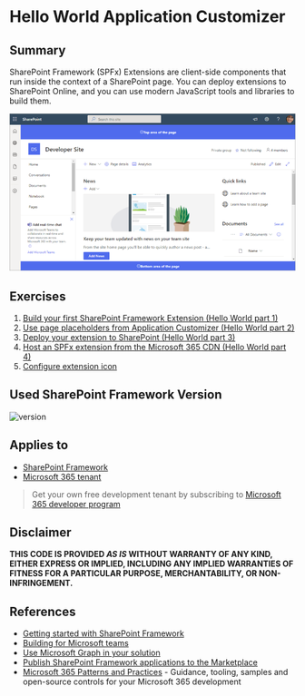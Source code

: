 # Hello World Application Customizer

## Summary

SharePoint Framework (SPFx) Extensions are client-side components that run inside the context of a SharePoint page. You can deploy extensions to SharePoint Online, and you can use modern JavaScript tools and libraries to build them.

<div style="text-align:center">
    <img src="ext-app-header-footer-visible.png" alt="Application customizer visible at page header and footer" />
</div>

## Exercises

1. [Build your first SharePoint Framework Extension (Hello World part 1)](https://learn.microsoft.com/et-ee/sharepoint/dev/spfx/extensions/get-started/build-a-hello-world-extension)
2. [Use page placeholders from Application Customizer (Hello World part 2)](https://learn.microsoft.com/et-ee/sharepoint/dev/spfx/extensions/get-started/using-page-placeholder-with-extensions)
3. [Deploy your extension to SharePoint (Hello World part 3)](https://learn.microsoft.com/et-ee/sharepoint/dev/spfx/extensions/get-started/serving-your-extension-from-sharepoint)
4. [Host an SPFx extension from the Microsoft 365 CDN (Hello World part 4)](https://learn.microsoft.com/et-ee/sharepoint/dev/spfx/extensions/get-started/hosting-extension-from-office365-cdn)
5. [Configure extension icon](https://learn.microsoft.com/et-ee/sharepoint/dev/spfx/extensions/basics/configure-extension-icon)

## Used SharePoint Framework Version

![version](https://img.shields.io/badge/version-1.15-green.svg)

## Applies to

- [SharePoint Framework](https://aka.ms/spfx)
- [Microsoft 365 tenant](https://docs.microsoft.com/en-us/sharepoint/dev/spfx/set-up-your-developer-tenant)

> Get your own free development tenant by subscribing to [Microsoft 365 developer program](http://aka.ms/o365devprogram)

## Disclaimer

**THIS CODE IS PROVIDED _AS IS_ WITHOUT WARRANTY OF ANY KIND, EITHER EXPRESS OR IMPLIED, INCLUDING ANY IMPLIED WARRANTIES OF FITNESS FOR A PARTICULAR PURPOSE, MERCHANTABILITY, OR NON-INFRINGEMENT.**

## References

- [Getting started with SharePoint Framework](https://docs.microsoft.com/en-us/sharepoint/dev/spfx/set-up-your-developer-tenant)
- [Building for Microsoft teams](https://docs.microsoft.com/en-us/sharepoint/dev/spfx/build-for-teams-overview)
- [Use Microsoft Graph in your solution](https://docs.microsoft.com/en-us/sharepoint/dev/spfx/web-parts/get-started/using-microsoft-graph-apis)
- [Publish SharePoint Framework applications to the Marketplace](https://docs.microsoft.com/en-us/sharepoint/dev/spfx/publish-to-marketplace-overview)
- [Microsoft 365 Patterns and Practices](https://aka.ms/m365pnp) - Guidance, tooling, samples and open-source controls for your Microsoft 365 development